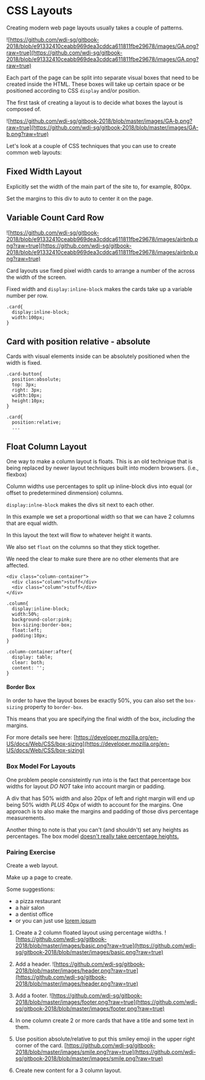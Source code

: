 # CSS Layouts
Creating modern web page layouts usually takes a couple of patterns.


![https://github.com/wdi-sg/gitbook-2018/blob/e91332410ceabb969dea3cddca611811fbe29678/images/GA.png?raw=true](https://github.com/wdi-sg/gitbook-2018/blob/e91332410ceabb969dea3cddca611811fbe29678/images/GA.png?raw=true)

Each part of the page can be split into separate visual boxes that need to be created inside the HTML. These boxes will take up certain space or be positioned according to CSS `display` and/or position.


The first task of creating a layout is to decide what boxes the layout is composed of.

![https://github.com/wdi-sg/gitbook-2018/blob/master/images/GA-b.png?raw=true](https://github.com/wdi-sg/gitbook-2018/blob/master/images/GA-b.png?raw=true)


Let's look at a couple of CSS techniques that you can use to create common web layouts:

## Fixed Width Layout
Explicitly set the width of the main part of the site to, for example, 800px.

Set the margins to this div to auto to center it on the page.

## Variable Count Card Row

![https://github.com/wdi-sg/gitbook-2018/blob/e91332410ceabb969dea3cddca611811fbe29678/images/airbnb.png?raw=true](https://github.com/wdi-sg/gitbook-2018/blob/e91332410ceabb969dea3cddca611811fbe29678/images/airbnb.png?raw=true)

Card layouts use fixed pixel width cards to arrange a number of the across the width of the screen.

Fixed width and `display:inline-block` makes the cards take up a variable number per row.
```
.card{
  display:inline-block;
  width:100px;
}
```

## Card with position relative - absolute

Cards with visual elements inside can be absolutely positioned when the width is fixed.

```
.card-button{
  position:absolute;
  top: 3px;
  right: 3px;
  width:10px;
  height:10px;
}

.card{
  position:relative;
  ...
```

## Float Column Layout

One way to make a column layout is floats. This is an old technique that is being replaced by newer layout techniques built into modern browsers. (i.e., flexbox)

Column widths use percentages to split up inline-block divs into equal (or offset to predetermined dinmension) columns.

`display:inlne-block` makes the divs sit next to each other.

In this example we set a proportional width so that we can have 2 columns that are equal width.

In this layout the text will flow to whatever height it wants.

We also set `float` on the columns so that they stick together.

We need the clear to make sure there are no other elements that are affected.

```
<div class="column-container">
  <div class="column">stuff</div>
  <div class="column">stuff</div>
</div>
```

```
.column{
  display:inline-block;
  width:50%;
  background-color:pink;
  box-sizing:border-box;
  float:left;
  padding:10px;
}

.column-container:after{
  display: table;
  clear: both;
  content: '';
}
```


#### Border Box
In order to have the layout boxes be exactly 50%, you can also set the `box-sizing` property to `border-box`.

This means that you are specifying the final width of the box, *including* the margins.

For more details see here: [https://developer.mozilla.org/en-US/docs/Web/CSS/box-sizing](https://developer.mozilla.org/en-US/docs/Web/CSS/box-sizing)

### Box Model For Layouts
One problem people consisteintly run into is the fact that percentage box widths for layout *DO NOT* take into account margin or padding.

A div that has 50% width and also 20px of left and right margin will end up being 50% width *PLUS* 40px of width to account for the margins. One approach is to also make the margins and padding of those divs percentage measurements.

Another thing to note is that you can't (and shouldn't) set any heights as percentages. The box model [doesn't really take percentage heights.](https://stackoverflow.com/questions/5657964/css-why-doesn-t-percentage-height-work)

### Pairing Exercise

Create a web layout.

Make up a page to create.

Some suggestions:
- a pizza restaurant
- a hair salon
- a dentist office
- or you can just use [lorem ipsum](https://www.lipsum.com/)

1. Create a 2 column floated layout using percentage widths.
![https://github.com/wdi-sg/gitbook-2018/blob/master/images/basic.png?raw=true](https://github.com/wdi-sg/gitbook-2018/blob/master/images/basic.png?raw=true)

2. Add a header.
![https://github.com/wdi-sg/gitbook-2018/blob/master/images/header.png?raw=true](https://github.com/wdi-sg/gitbook-2018/blob/master/images/header.png?raw=true)

3. Add a footer.
![https://github.com/wdi-sg/gitbook-2018/blob/master/images/footer.png?raw=true](https://github.com/wdi-sg/gitbook-2018/blob/master/images/footer.png?raw=true)

4. In one column create 2 or more cards that have a title and some text in them.

5. Use position absolute/relative to put this smiley emoji in the upper right corner of the card.
[https://github.com/wdi-sg/gitbook-2018/blob/master/images/smile.png?raw=true](https://github.com/wdi-sg/gitbook-2018/blob/master/images/smile.png?raw=true)

6. Create new content for a 3 column layout.

